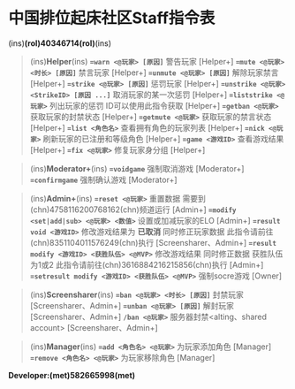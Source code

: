 # 中国排位起床社区Staff指令表

(ins)**(rol)40346714(rol)**(ins)
> (ins)**Helper**(ins)
**`=warn <@玩家> [原因]`** 
警告玩家 [Helper+]
**`=mute <@玩家> <时长> [原因]`**
禁言玩家 [Helper+]
**`=unmute <@玩家> [原因]`**
解除玩家禁言 [Helper+]
**`=strike <@玩家> [原因]`** 
惩罚玩家 [Helper+]
**`=unstrike <@玩家> <StrikeID> [原因 ...]`**
取消玩家的某一次惩罚 [Helper+]
**`=liststrike <@玩家>`** 
列出玩家的惩罚 ID可以使用此指令获取 [Helper+]
**`=getban <@玩家>`**
获取玩家的封禁状态 [Helper+]
**`=getmute <@玩家>`** 
获取玩家的禁言状态 [Helper+]
**`=list <角色名>`** 
查看拥有角色的玩家列表 [Helper+]
**`=nick <@玩家>`**
刷新玩家的已注册和等级角色 [Helper+]
**`=game <游戏ID>`** 
查看游戏结果 [Helper+]
**`=fix <@玩家>`** 
修复玩家身分组 [Helper+]

> (ins)**Moderator+**(ins)
**`=voidgame`**
强制取消游戏 [Moderator+]
**`=confirmgame`**
强制确认游戏 [Moderator+]

> (ins)**Admin+**(ins)
**`=reset <@玩家>`**
重置数据 需要到(chn)4758116200768162(chn)频道运行 [Admin+]
**`=modify <set|add|sub> <@玩家> <数值>`** 
设置或加减玩家的ELO [Admin+]
**`=result void <游戏ID>`**
修改游戏结果为 **已取消** 同时修正玩家数据 此指令请前往(chn)8351104011576249(chn)执行 [Screensharer、Admin+]
**`=result modify <游戏ID> <获胜队伍> <@MVP>`**
修改游戏结果 同时修正数据 获胜队伍为1或2 此指令请前往(chn)3616884216215856(chn)执行 [Admin+]
**`=setresult modify <游戏ID> <获胜队伍> <@MVP>`**
强制socre游戏 [Owner]

> (ins)**Screensharer**(ins)
**`=ban <@玩家> <时长> [原因]`**
封禁玩家 [Screensharer、Admin+]
**`=unban <@玩家> [原因]`**
解封玩家 [Screensharer、Admin+]
**`/ban <@玩家>`**
服务器封禁<alting、shared account> [Screensharer、Admin+]

> (ins)**Manager**(ins)
**`=add <角色名> <@玩家>`**
为玩家添加角色 [Manager]
**`=remove <角色名> <@玩家>`**
为玩家移除角色 [Manager]

**Developer:(met)582665998(met)**
